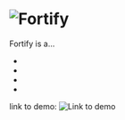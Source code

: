 # ![Fortify](https://i.imgur.com/k54n11u.png)


Fortify is a...

  *

  *

  *

  *


link to demo:
![Link to demo](https://youtu.be/LSdocJUmJMI)
